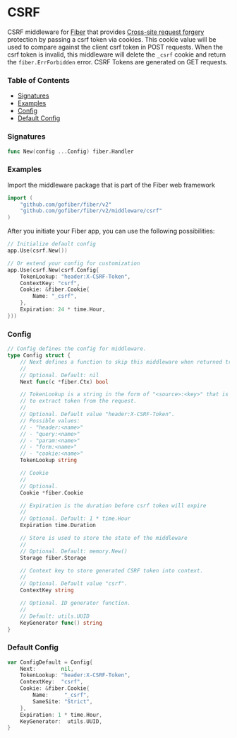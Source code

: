 # CSRF
CSRF middleware for [Fiber](https://github.com/gofiber/fiber) that provides [Cross-site request forgery](https://en.wikipedia.org/wiki/Cross-site_request_forgery) protection by passing a csrf token via cookies. This cookie value will be used to compare against the client csrf token in POST requests. When the csrf token is invalid, this middleware will delete the `_csrf` cookie and return the `fiber.ErrForbidden` error.
CSRF Tokens are generated on GET requests.

### Table of Contents
- [Signatures](#signatures)
- [Examples](#examples)
- [Config](#config)
- [Default Config](#default-config)


### Signatures
```go
func New(config ...Config) fiber.Handler
```

### Examples
Import the middleware package that is part of the Fiber web framework
```go
import (
	"github.com/gofiber/fiber/v2"
	"github.com/gofiber/fiber/v2/middleware/csrf"
)
```

After you initiate your Fiber app, you can use the following possibilities:
```go
// Initialize default config
app.Use(csrf.New())

// Or extend your config for customization
app.Use(csrf.New(csrf.Config{
	TokenLookup: "header:X-CSRF-Token",
	ContextKey: "csrf",
	Cookie: &fiber.Cookie{
		Name: "_csrf",
	},
	Expiration: 24 * time.Hour,
}))
```

### Config
```go
// Config defines the config for middleware.
type Config struct {
	// Next defines a function to skip this middleware when returned true.
	//
	// Optional. Default: nil
	Next func(c *fiber.Ctx) bool

	// TokenLookup is a string in the form of "<source>:<key>" that is used
	// to extract token from the request.
	//
	// Optional. Default value "header:X-CSRF-Token".
	// Possible values:
	// - "header:<name>"
	// - "query:<name>"
	// - "param:<name>"
	// - "form:<name>"
	// - "cookie:<name>"
	TokenLookup string

	// Cookie
	//
	// Optional.
	Cookie *fiber.Cookie

	// Expiration is the duration before csrf token will expire
	//
	// Optional. Default: 1 * time.Hour
	Expiration time.Duration

	// Store is used to store the state of the middleware
	//
	// Optional. Default: memory.New()
	Storage fiber.Storage

	// Context key to store generated CSRF token into context.
	//
	// Optional. Default value "csrf".
	ContextKey string

	// Optional. ID generator function.
	//
	// Default: utils.UUID
	KeyGenerator func() string
}
```

### Default Config
```go
var ConfigDefault = Config{
	Next:        nil,
	TokenLookup: "header:X-CSRF-Token",
	ContextKey:  "csrf",
	Cookie: &fiber.Cookie{
		Name:     "_csrf",
		SameSite: "Strict",
	},
	Expiration: 1 * time.Hour,
	KeyGenerator:  utils.UUID,
}
```
